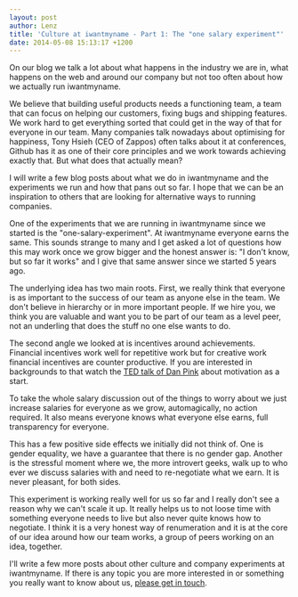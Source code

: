 ```yaml
---
layout: post
author: Lenz
title: 'Culture at iwantmyname - Part 1: The "one salary experiment"'
date: 2014-05-08 15:13:17 +1200
---
```


<!-- excerpt -->

On our blog we talk a lot about what happens in the industry we are in,
what happens on the web and around our company but not too often about
how we actually run iwantmyname.

We believe that building useful products needs a functioning team, a
team that can focus on helping our customers, fixing bugs and shipping
features. We work hard to get everything sorted that could get in the
way of that for everyone in our team. Many companies talk nowadays about
optimising for happiness, Tony Hsieh (CEO of Zappos) often talks about
it at conferences, Github has it as one of their core principles and we
work towards achieving exactly that. But what does that actually mean?

<!-- /excerpt -->

I will write a few blog posts about what we do in iwantmyname and the
experiments we run and how that pans out so far. I hope that we can be
an inspiration to others that are looking for alternative ways to
running companies.

One of the experiments that we are running in iwantmyname since we
started is the "one-salary-experiment". At iwantmyname everyone earns
the same. This sounds strange to many and I get asked a lot of questions
how this may work once we grow bigger and the honest answer is: "I don't
know, but so far it works" and I give that same answer since we started
5 years ago.

The underlying idea has two main roots. First, we really think that
everyone is as important to the success of our team as anyone else in
the team. We don't believe in hierarchy or in more important people. If
we hire you, we think you are valuable and want you to be part of our
team as a level peer, not an underling that does the stuff no one else
wants to do.

The second angle we looked at is incentives around achievements.
Financial incentives work well for repetitive work but for creative work
financial incentives are counter productive. If you are interested in
backgrounds to that watch the [TED talk of Dan Pink](https://www.ted.com/talks/dan_pink_on_motivation) about motivation as a
start.

To take the whole salary discussion out of the things to worry about we
just increase salaries for everyone as we grow, automagically, no action
required. It also means everyone knows what everyone else earns, full
transparency for everyone.

This has a few positive side effects we initially did not think of. One
is gender equality, we have a guarantee that there is no gender gap.
Another is the stressful moment where we, the more introvert geeks, walk
up to who ever we discuss salaries with and need to re-negotiate what we
earn. It is never pleasant, for both sides.

This experiment is working really well for us so far and I really don't
see a reason why we can't scale it up. It really helps us to not loose
time with something everyone needs to live but also never quite knows
how to negotiate. I think it is a very honest way of renumeration and it
is at the core of our idea around how our team works, a group of peers
working on an idea, together.

I'll write a few more posts about other culture and company experiments
at iwantmyname. If there is any topic you are more interested in or
something you really want to know about us, [please get in touch](https://iwantmyname.com/support).

